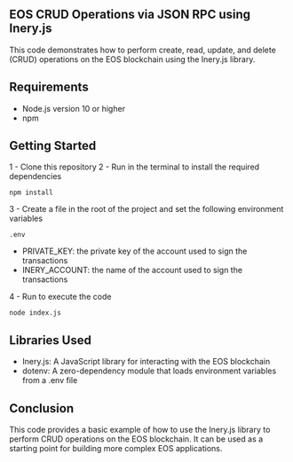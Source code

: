 ## EOS CRUD Operations via JSON RPC using Inery.js

This code demonstrates how to perform create, read, update, and delete (CRUD) operations on the EOS blockchain using the Inery.js library.

## Requirements

* Node.js version 10 or higher
* npm

## Getting Started

1 - Clone this repository
2 - Run  in the terminal to install the required dependencies
```
npm install
```
3 - Create a  file in the root of the project and set the following environment variables
```
.env
```
* PRIVATE_KEY: the private key of the account used to sign the transactions
* INERY_ACCOUNT: the name of the account used to sign the transactions

4 - Run  to execute the code
```
node index.js
```

## Libraries Used

* Inery.js: A JavaScript library for interacting with the EOS blockchain
* dotenv: A zero-dependency module that loads environment variables from a .env file

## Conclusion

This code provides a basic example of how to use the Inery.js library to perform CRUD operations on the EOS blockchain. It can be used as a starting point for building more complex EOS applications.
